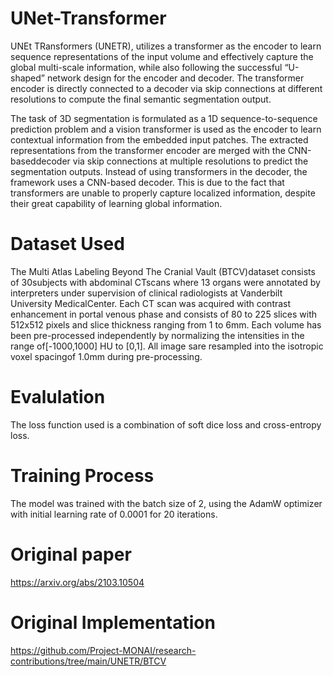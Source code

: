 # UNet-Transformer

 UNEt TRansformers (UNETR),
 utilizes a transformer as the encoder to learn sequence
 representations of the input volume and effectively capture
 the global multi-scale information, while also following the
 successful “U-shaped” network design for the encoder and
 decoder. The transformer encoder is directly connected to
 a decoder via skip connections at different resolutions to
 compute the final semantic segmentation output. 

  The task of 3D segmentation is formulated as a 1D sequence-to-sequence prediction problem
 and a vision transformer is used as the encoder to learn contextual
 information from the embedded input patches. The extracted
 representations from the transformer encoder are merged
 with the CNN-baseddecoder via skip connections at multiple
 resolutions to predict the segmentation outputs. Instead of
 using transformers in the decoder, the framework
 uses a CNN-based decoder. This is due to the fact that transformers are unable to properly capture localized information,
 despite their great capability of learning global information.

 # Dataset Used 
 The Multi Atlas Labeling Beyond The Cranial Vault (BTCV)dataset consists of 30subjects with abdominal CTscans
 where 13 organs were annotated by interpreters under supervision 
 of clinical radiologists at Vanderbilt University MedicalCenter.
 Each CT scan was acquired with contrast enhancement in portal venous 
 phase and consists of 80 to 225 slices with 512x512 pixels and slice
 thickness ranging from 1 to 6mm. Each volume has been
 pre-processed independently by normalizing the intensities
 in the range of[-1000,1000] HU to [0,1]. All image sare
 resampled into the isotropic voxel spacingof 1.0mm during
 pre-processing.

 # Evalulation
 The loss function used is a combination of soft dice loss
 and cross-entropy loss.

 # Training Process
 The model was trained with the batch size of 2, using the AdamW 
 optimizer with initial learning rate of 0.0001 for 20 iterations.

 # Original paper
 https://arxiv.org/abs/2103.10504

 # Original Implementation
 https://github.com/Project-MONAI/research-contributions/tree/main/UNETR/BTCV
